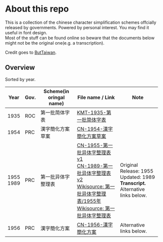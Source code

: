 # About this repo

This is a collection of the chinese character simplification schemes offcially released by governments. Powered by personal interest. You may find it useful in font design.  
Most of the stuff can be found online so beware that the documents below might not be the original one(e.g. a transcription).

Credit goes to [ButTaiwan](https://github.com/ButTaiwan/evilsung/tree/master/resource).

## Overview

Sorted by year.

| Year           | Gov. | Scheme(in oringal name) | File name / Link                                             | Note                                                         |
| -------------- | ---- | ----------------------- | ------------------------------------------------------------ | ------------------------------------------------------------ |
| 1935           | ROC  | 第一批简体字表          | [KMT-1935-第一批简体字表](./KMT-1935-第一批简体字表.pdf)     |                                                              |
| 1954           | PRC  | 漢字簡化方案草案        | [CN-1954-漢字簡化方案草案](./CN-1954-漢字簡化方案草案.pdf)   |                                                              |
| 1955<br />1989 | PRC  | 第一批异体字整理表      | [CN-1955-第一批异体字整理表v1](./CN-1955-第一批异体字整理表（非原件）v1.pdf)<br />[CN-1989-第一批异体字整理表v2](./CN-1955-第一批异体字整理表v2.pdf)<br />[Wikisource: 第一批异体字整理表/1955年](https://zh.wikisource.org/wiki/%E7%AC%AC%E4%B8%80%E6%89%B9%E5%BC%82%E4%BD%93%E5%AD%97%E6%95%B4%E7%90%86%E8%A1%A8/1955%E5%B9%B4)<br />[Wikisource: 第一批异体字整理表](https://zh.wikisource.org/wiki/%E7%AC%AC%E4%B8%80%E6%89%B9%E5%BC%82%E4%BD%93%E5%AD%97%E6%95%B4%E7%90%86%E8%A1%A8) | Original Release: 1955<br />Updated: 1989<br />**Transcript.** Alternative links below. |
| 1956           | PRC  | 漢字簡化方案            | [CN-1956-漢字簡化方案](./CN-1956-漢字簡化方案.pdf)           | Alternative links below.                                     |

